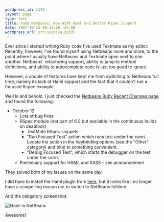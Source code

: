 ```yaml
--- 
wordpress_id: 1146
layout: page
type: text
title: Ruby NetBeans, Now With Haml and Better Rspec Support
date: 2007-10-15 09:14:00 -04:00
wordpress_url: urn:uuid:{a.guid}
---
```

<p>Ever since I started writing Ruby code I've used Textmate as my editor.  Recently, however, I've found myself using Netbeans more and more, to the point where I usually have Netbeans and Textmate open next to one another.  Netbeans' refactoring support, ability to jump to method definitions, and ability to autocomplete code is just too good to ignore.</p>

<p>However, a couple of features have kept me from switching to Netbeans full time, namely its lack of Haml support and the fact that it couldn't run a focused Rspec example.</p>

<p>Well lo and behold, I just checked the <a href="http://wiki.netbeans.org/wiki/view/RubyRecentChanges">Netbeans Ruby Recent Changes page</a> and found the following:</p>

<ul>
<li>October 12
<ul>
<li>Lots of bug fixes</li>
<li>RSpec module (not part of 6.0 but available in the continuous builds on deadlock)
<ul>
<li>TextMate RSpec snippets</li>
<li>"Run Focused Test" action which runs test under the caret. Locate the action in the Keybinding options (see the "Other" category) and bind to something convenient.</li>
<li>"Debug Focused Test", which starts the debugger on the test under the caret. </li>
</ul></li>
<li>Preliminary support for HAML and SASS - see announcement </li>
</ul></li>
</ul>

<p>They solved both of my issues on the same day!</p>

<p>I did have to install the Haml plugin from <a href="http://mediacast.sun.com/details.jsp?id=3759">here</a>, but it looks like I no longer have a compelling reason not to switch to NetBeans fulltime.</p>

<p>And the obligatory screenshot:</p>

<p><img src="http://farm3.static.flickr.com/2192/1578264725_7c53b1026e.jpg" alt="Haml in NetBeans" title="Haml in NetBeans"/></p>

<p>Awesome!</p>
